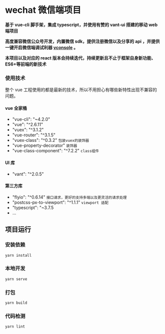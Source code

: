 # wechat 微信端项目

**基于 vue-cli 脚手架，集成 typescript，并使用有赞的 vant-ui 搭建的移动 web 端项目**

**高度兼容微信公众号开发，内置微信 sdk，提供注册微信以及分享的 api ，并提供一键开启微信端调试利器 [vconsole](https://github.com/Tencent/vConsole/blob/dev/README_CN.md) 。**

**本项目以及对应的 react 版本会持续迭代，持续更新且不止于框架自身新功能、ES6+等前端的新技术**

### 使用技术

整个 vue 工程使用的都是最新的技术，所以不用担心有哪些新特性出现不兼容的问题。

#### vue 全家桶

- "vue-cli": "~4.2.0"
- "vue": "^2.6.11"
- "vuex": "^3.1.2"
- "vue-router": "^3.1.5"
- "vuex-class": "^0.3.2" `包装vuex的装饰器`
- "vue-property-decorator" `装饰器`
- "vue-class-component": "^7.2.2" `class组件`

#### UI 库

- "vant": "^2.0.5"

#### 第三方库

- "flyio": "^0.6.14" `接口请求，更好的支持多端以及更灵活的请求处理`
- "postcss-px-to-viewport": "^1.1.1" `viewport 适配`
- "typescript": "~3.7.5
- ...

## 项目运行

### 安装依赖

```
yarn install
```

### 本地开发

```
yarn serve
```

### 打包

```
yarn build
```

### 代码检测

```
yarn lint
```
